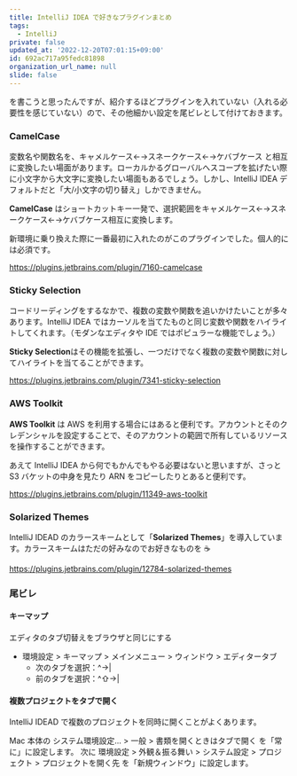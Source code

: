 ```yaml
---
title: IntelliJ IDEA で好きなプラグインまとめ
tags:
  - IntelliJ
private: false
updated_at: '2022-12-20T07:01:15+09:00'
id: 692ac717a95fedc81898
organization_url_name: null
slide: false
---
```

を書こうと思ったんですが、紹介するほどプラグインを入れていない（入れる必要性を感じていない）ので、その他細かい設定を尾ビレとして付けておきます。

### CamelCase
変数名や関数名を、キャメルケース←→スネークケース←→ケバブケース と相互に変換したい場面があります。ローカルかるグローバルへスコープを拡げたい際に小文字から大文字に変換したい場面もあるでしょう。しかし、IntelliJ IDEA デフォルトだと「大/小文字の切り替え」しかできません。

**CamelCase** はショートカットキー一発で、選択範囲をキャメルケース←→スネークケース←→ケバブケース相互に変換します。

新環境に乗り換えた際に一番最初に入れたのがこのプラグインでした。個人的には必須です。

https://plugins.jetbrains.com/plugin/7160-camelcase

### Sticky Selection
コードリーディングをするなかで、複数の変数や関数を追いかけたいことが多々あります。IntelliJ IDEA ではカーソルを当てたものと同じ変数や関数をハイライトしてくれます。（モダンなエディタや IDE ではポピュラーな機能でしょう。）

**Sticky Selection**はその機能を拡張し、一つだけでなく複数の変数や関数に対してハイライトを当てることができます。

https://plugins.jetbrains.com/plugin/7341-sticky-selection

### AWS Toolkit
**AWS Toolkit** は AWS を利用する場合にはあると便利です。アカウントとそのクレデンシャルを設定することで、そのアカウントの範囲で所有しているリソースを操作することができます。

あえて IntelliJ IDEA から何でもかんでもやる必要はないと思いますが、さっと S3 バケットの中身を見たり ARN をコピーしたりとあると便利です。

https://plugins.jetbrains.com/plugin/11349-aws-toolkit

### Solarized Themes
IntelliJ IDEAD のカラースキームとして「**Solarized Themes**」を導入しています。カラースキームはただの好みなのでお好きなものを ☕

https://plugins.jetbrains.com/plugin/12784-solarized-themes

### 尾ビレ
#### キーマップ
エディタのタブ切替えをブラウザと同じにする

- 環境設定 > キーマップ > メインメニュー > ウィンドウ > エディタータブ
  - 次のタブを選択：^→|
  - 前のタブを選択：^⇧→|

#### 複数プロジェクトをタブで開く
IntelliJ IDEAD で複数のプロジェクトを同時に開くことがよくあります。

Mac 本体の システム環境設定... > 一般 > 書類を開くときはタブで開く を「常に」に設定します。
次に 環境設定 > 外観＆振る舞い > システム設定 > プロジェクト > プロジェクトを開く先 を「新規ウィンドウ」に設定します。
